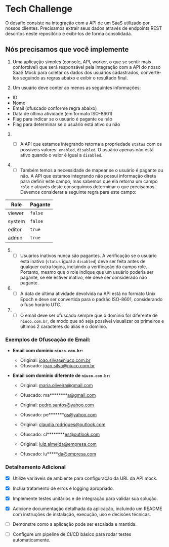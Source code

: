 # Tech Challenge

O desafio consiste na integração com a API de um SaaS utilizado por nossos clientes. Precisamos extrair seus dados através de endpoints REST descritos neste repositório e exibi-los de forma consolidada.

## Nós precisamos que você implemente

1.  Uma aplicação simples (console, API, worker, o que se sentir mais confortável) que será responsável pela integração com a API do nosso SaaS Mock para coletar os dados dos usuários cadastrados, convertê-los seguindo as regras abaixo e exibir o resultado final.

2. Um usuário deve conter ao menos as seguintes informações:

- ID
- Nome
- Email (ofuscado conforme regra abaixo)
- Data de última atividade (em formato ISO-8601)
- Flag para indicar se o usuário é pagante ou não
- Flag para determinar se o usuário está ativo ou não

3. - [ ] A API que estamos integrando retorna a propriedade `status` com os possíveis valores: `enabled`, `disabled`. O usuário apenas não está ativo quando o valor é igual a `disabled`.


4. - [ ] Também temos a necessidade de mapear se o usuário é pagante ou não. A API que estamos integrando não possui informação direta para definir este campo, mas sabemos que ela retorna um campo `role` e através deste conseguimos determinar o que precisamos. Devemos considerar a seguinte regra para este campo:

| Role   | Pagante |
|--------|---------|
| viewer | `false` |
| system | `false` |
| editor | `true`  |
| admin  | `true`  |

5. - [ ] Usuários inativos nunca são pagantes. A verificação se o usuário está inativo (`status` igual a `disabled`) deve ser feita antes de qualquer outra lógica, incluindo a verificação do campo role. Portanto, mesmo que o role indique que um usuário poderia ser pagante, se ele estiver inativo, ele deve ser considerado não pagante.

6. - [ ] A data de última atividade devolvida na API está no formato Unix Epoch e deve ser convertida para o padrão ISO-8601, considerando o fuso horário UTC.

7. - [ ]  O email deve ser ofuscado sempre que o domínio for diferente de `niuco.com.br`, de modo que só seja possível visualizar os primeiros e últimos 2 caracteres do alias e o domínio.
 
  ### Exemplos de Ofuscação de Email:

  - **Email com domínio `niuco.com.br`:**
    - Original: joao.silva@niuco.com.br
    - Ofuscado: joao.silva@niuco.com.br

  - **Email com domínio diferente de `niuco.com.br`:**
    - Original: maria.oliveira@gmail.com
    - Ofuscado: ma********a@gmail.com

    - Original: pedro.santos@yahoo.com
    - Ofuscado: pe*******os@yahoo.com

    - Original: claudia.rodrigues@outlook.com
    - Ofuscado: cl********es@outlook.com

    - Original: luiz.almeida@empresa.com
    - Ofuscado: lu*****da@empresa.com

### Detalhamento Adicional

- [x] Utilize variáveis de ambiente para configuração da URL da API mock.
- [X] Inclua tratamento de erros e logging apropriado.
- [X] Implemente testes unitários e de integração para validar sua solução.
- [X] Adicione documentação detalhada da aplicação, incluindo um README com instruções de instalação, execução, uso e decisões técnicas.
- [ ] Demonstre como a aplicação pode ser escalada e mantida.
- [ ] Configure um pipeline de CI/CD básico para rodar testes automaticamente.




